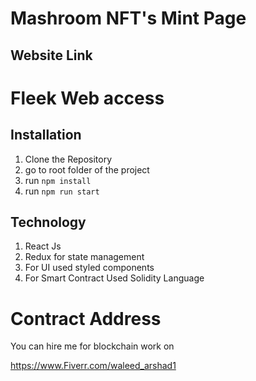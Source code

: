 # Mashroom NFT's Mint Page

## Website Link

# Fleek Web access

## Installation

1. Clone the Repository
2. go to root folder of the project
3. run `npm install`
4. run `npm run start `

## Technology

1. React Js
2. Redux for state management
3. For UI used styled components
4. For Smart Contract Used Solidity Language

# Contract Address

You can hire me for blockchain work on

https://www.Fiverr.com/waleed_arshad1

